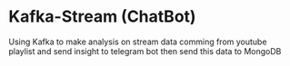 # Kafka-Stream (ChatBot)
Using Kafka to make analysis on stream data comming from youtube playlist and send insight to telegram bot then send this data to MongoDB
